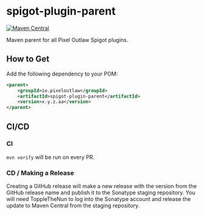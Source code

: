 # spigot-plugin-parent
[![Maven Central](https://img.shields.io/maven-central/v/io.pixeloutlaw/spigot-plugin-parent)](https://mvnrepository.com/artifact/io.pixeloutlaw/spigot-plugin-parent)

Maven parent for all Pixel Outlaw Spigot plugins.

## How to Get
Add the following dependency to your POM:
```xml
<parent>
    <groupId>io.pixeloutlaw</groupId>
    <artifactId>spigot-plugin-parent</artifactId>
    <version>x.y.z.aa</version>
</parent>
```

## CI/CD

### CI

`mvn verify` will be run on every PR.

### CD / Making a Release

Creating a GitHub release will make a new release with the version from the GitHub release name and publish it to the
Sonatype staging repository. You will need ToppleTheNun to log into the Sonatype account and release the update to
Maven Central from the staging repository.
